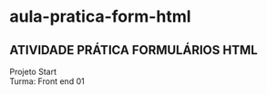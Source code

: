 # aula-pratica-form-html

## ATIVIDADE PRÁTICA FORMULÁRIOS HTML

Projeto Start <br/>
Turma: Front end 01
